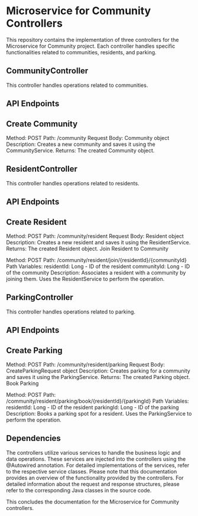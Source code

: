 # Microservice for Community Controllers
This repository contains the implementation of three controllers for the Microservice for Community project. Each controller handles specific functionalities related to communities, residents, and parking.

## CommunityController
This controller handles operations related to communities.

## API Endpoints
## Create Community
Method: POST
Path: /community
Request Body: Community object
Description: Creates a new community and saves it using the CommunityService.
Returns: The created Community object.

## ResidentController
This controller handles operations related to residents.

## API Endpoints
## Create Resident

Method: POST
Path: /community/resident
Request Body: Resident object
Description: Creates a new resident and saves it using the ResidentService.
Returns: The created Resident object.
Join Resident to Community

Method: POST
Path: /community/resident/join/{residentId}/{communityId}
Path Variables:
residentId: Long - ID of the resident
communityId: Long - ID of the community
Description: Associates a resident with a community by joining them. Uses the ResidentService to perform the operation.

## ParkingController
This controller handles operations related to parking.

## API Endpoints
## Create Parking

Method: POST
Path: /community/resident/parking
Request Body: CreateParkingRequest object
Description: Creates parking for a community and saves it using the ParkingService.
Returns: The created Parking object.
Book Parking

Method: POST
Path: /community/resident/parking/book/{residentId}/{parkingId}
Path Variables:
residentId: Long - ID of the resident
parkingId: Long - ID of the parking
Description: Books a parking spot for a resident. Uses the ParkingService to perform the operation.

## Dependencies
The controllers utilize various services to handle the business logic and data operations. These services are injected into the controllers using the @Autowired annotation.
For detailed implementations of the services, refer to the respective service classes.
Please note that this documentation provides an overview of the functionality provided by the controllers. For detailed information about the request and response structures, please refer to the corresponding Java classes in the source code.

This concludes the documentation for the Microservice for Community controllers.
